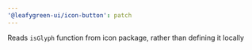 ```yaml
---
'@leafygreen-ui/icon-button': patch
---
```


Reads `isGlyph` function from icon package, rather than defining it locally
